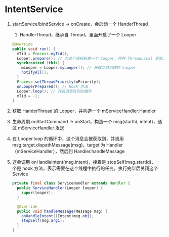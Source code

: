 # IntentService

1. startService/bindService -> onCreate，会启动一个 HanderThread

   1. HandlerThread，继承自 Thread，里面开启了一个 Looper

   ```java
   @Override
   public void run() {
     mTid = Process.myTid();
     Looper.prepare(); // 为这个线程新建一个 Looper，存在 ThreadLocal 里面，即线程的 ThreadLocalMap 里面
     synchronized (this) {
       mLooper = Looper.myLooper(); // 获取之前创建的 Looper
       notifyAll();
     }
     Process.setThreadPriority(mPriority);
     onLooperPrepared(); // hook 方法
     Looper.loop(); // 开启消息队列的循环
     mTid = -1;
   }
   ```

2. 获取 HanderThread 的 Looper，并构造一个 mServiceHandler:Handler

3. 生命周期 onStartCommand -> onStart，构造一个 msg(startId, intent)，通过 mServiceHandler 发送

4. 在 Looper.loop 的循环中，这个消息会被获取到，并调用 msg.target.dispathMessage(msg)，target 为 Handler（mServiceHandler），然后到 Handler.handleMessage

5. 这会调用 onHandleIntent(msg.intent)，接着是 stopSelf(msg.startId)，一个是 hook 方法，表示需要在这个线程中执行的任务，执行完毕后关闭这个 Service

   ```java
   private final class ServiceHandler extends Handler {
     public ServiceHandler(Looper looper) {
       super(looper);
     }
   
     @Override
     public void handleMessage(Message msg) {
       onHandleIntent((Intent)msg.obj);
       stopSelf(msg.arg1);
     }
   }
   ```

   